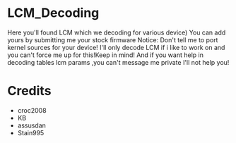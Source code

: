 # LCM_Decoding
Here you'll found LCM which we decoding for various device)
You can add yours by submitting me your stock firmware
Notice: Don't tell me to port kernel sources for your device! I'll only decode LCM if i like to work on and you can't force me up for this!Keep in mind! And if you want help in decoding tables lcm params ,you can't message me private I'll not help you!
# Credits
* croc2008
* KB
* assusdan
* Stain995
